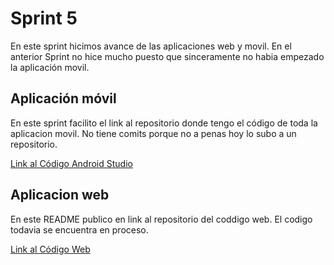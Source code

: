 # Sprint 5

En este sprint hicimos avance de las aplicaciones web y movil. En el anterior Sprint no hice mucho puesto que sinceramente no habia empezado la aplicación movil. <br>


## Aplicación móvil
En este sprint facilito el link al repositorio donde tengo el código de toda la aplicacion movil.
No tiene comits porque no a penas hoy lo subo a un repositorio.<br>

[Link al Código Android Studio](https://github.com/smcardona/PROJ1-AndroidStudio)

## Aplicacion web

En este README publico en link al repositorio del coddigo web. El codigo todavia se encuentra en proceso.

[Link al Código Web](https://github.com/EnricUlloa/Web_proj.git)